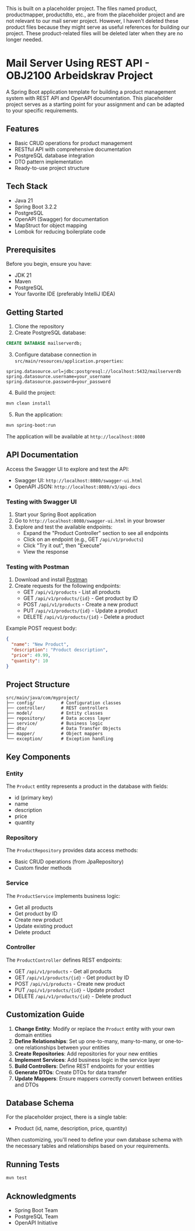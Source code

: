 This is built on a placeholder project. The files named product, productmapper, productdto, etc., are from the placeholder project and are not relevant to our mail server project. However, I haven't deleted these product files because they might serve as useful references for building our project. These product-related files will be deleted later when they are no longer needed.

# Mail Server Using REST API - OBJ2100 Arbeidskrav Project

A Spring Boot application template for building a product management system with REST API and OpenAPI documentation. This placeholder project serves as a starting point for your assignment and can be adapted to your specific requirements.

## Features

- Basic CRUD operations for product management
- RESTful API with comprehensive documentation
- PostgreSQL database integration
- DTO pattern implementation
- Ready-to-use project structure

## Tech Stack

- Java 21
- Spring Boot 3.2.2
- PostgreSQL
- OpenAPI (Swagger) for documentation
- MapStruct for object mapping
- Lombok for reducing boilerplate code

## Prerequisites

Before you begin, ensure you have:

- JDK 21
- Maven
- PostgreSQL
- Your favorite IDE (preferably IntelliJ IDEA)

## Getting Started

1. Clone the repository
2. Create PostgreSQL database:

```sql
CREATE DATABASE mailserverdb;
```

3. Configure database connection in `src/main/resources/application.properties`:

```properties
spring.datasource.url=jdbc:postgresql://localhost:5432/mailserverdb
spring.datasource.username=your_username
spring.datasource.password=your_password
```

4. Build the project:

```bash
mvn clean install
```

5. Run the application:

```bash
mvn spring-boot:run
```

The application will be available at `http://localhost:8080`

## API Documentation

Access the Swagger UI to explore and test the API:

- Swagger UI: `http://localhost:8080/swagger-ui.html`
- OpenAPI JSON: `http://localhost:8080/v3/api-docs`

### Testing with Swagger UI

1. Start your Spring Boot application
2. Go to `http://localhost:8080/swagger-ui.html` in your browser
3. Explore and test the available endpoints:
   - Expand the "Product Controller" section to see all endpoints
   - Click on an endpoint (e.g., GET `/api/v1/products`)
   - Click "Try it out", then "Execute"
   - View the response

### Testing with Postman

1. Download and install [Postman](https://www.postman.com/downloads/)
2. Create requests for the following endpoints:
   - GET `/api/v1/products` - List all products
   - GET `/api/v1/products/{id}` - Get product by ID
   - POST `/api/v1/products` - Create a new product
   - PUT `/api/v1/products/{id}` - Update a product
   - DELETE `/api/v1/products/{id}` - Delete a product

Example POST request body:

```json
{
  "name": "New Product",
  "description": "Product description",
  "price": 49.99,
  "quantity": 10
}
```

## Project Structure

```
src/main/java/com/myproject/
├── config/          # Configuration classes
├── controller/      # REST controllers
├── model/           # Entity classes
├── repository/      # Data access layer
├── service/         # Business logic
├── dto/             # Data Transfer Objects
├── mapper/          # Object mappers
└── exception/       # Exception handling
```

## Key Components

### Entity

The `Product` entity represents a product in the database with fields:

- id (primary key)
- name
- description
- price
- quantity

### Repository

The `ProductRepository` provides data access methods:

- Basic CRUD operations (from JpaRepository)
- Custom finder methods

### Service

The `ProductService` implements business logic:

- Get all products
- Get product by ID
- Create new product
- Update existing product
- Delete product

### Controller

The `ProductController` defines REST endpoints:

- GET `/api/v1/products` - Get all products
- GET `/api/v1/products/{id}` - Get product by ID
- POST `/api/v1/products` - Create new product
- PUT `/api/v1/products/{id}` - Update product
- DELETE `/api/v1/products/{id}` - Delete product

## Customization Guide

1. **Change Entity**: Modify or replace the `Product` entity with your own domain entities
2. **Define Relationships**: Set up one-to-many, many-to-many, or one-to-one relationships between your entities
3. **Create Repositories**: Add repositories for your new entities
4. **Implement Services**: Add business logic in the service layer
5. **Build Controllers**: Define REST endpoints for your entities
6. **Generate DTOs**: Create DTOs for data transfer
7. **Update Mappers**: Ensure mappers correctly convert between entities and DTOs

## Database Schema

For the placeholder project, there is a single table:

- Product (id, name, description, price, quantity)

When customizing, you'll need to define your own database schema with the necessary tables and relationships based on your requirements.

## Running Tests

```bash
mvn test
```

## Acknowledgments

- Spring Boot Team
- PostgreSQL Team
- OpenAPI Initiative

